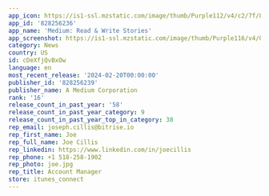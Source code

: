 ```yaml
---
app_icon: https://is1-ssl.mzstatic.com/image/thumb/Purple112/v4/c2/7f/81/c27f81ec-019b-9cca-60a2-2533a8d7de9b/MediumIcon-0-0-1x_U007epad-0-0-85-220.png/1024x1024bb.png
app_id: '828256236'
app_name: 'Medium: Read & Write Stories'
app_screenshot: https://is1-ssl.mzstatic.com/image/thumb/Purple116/v4/00/88/17/008817ed-9096-a583-737b-90e1a71a468d/5e12933e-dc4a-415d-bda9-36150a7fcf77_iPhone_6.5_inch.png/1284x2778bb.png
category: News
country: US
id: cDeXfjQvBxOw
language: en
most_recent_release: '2024-02-20T00:00:00'
publisher_id: '828256239'
publisher_name: A Medium Corporation
rank: '16'
release_count_in_past_year: '58'
release_count_in_past_year_category: 9
release_count_in_past_year_top_in_category: 38
rep_email: joseph.cillis@bitrise.io
rep_first_name: Joe
rep_full_name: Joe Cillis
rep_linkedin: https://www.linkedin.com/in/joecillis
rep_phone: +1 518-258-1902
rep_photo: joe.jpg
rep_title: Account Manager
store: itunes_connect
---
```

